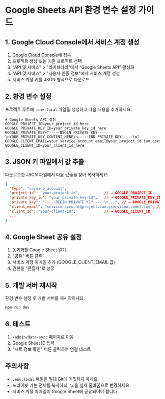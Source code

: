 # Google Sheets API 환경 변수 설정 가이드

## 1. Google Cloud Console에서 서비스 계정 생성

1. [Google Cloud Console](https://console.cloud.google.com/)에 접속
2. 프로젝트 생성 또는 기존 프로젝트 선택
3. "API 및 서비스" > "라이브러리"에서 "Google Sheets API" 활성화
4. "API 및 서비스" > "사용자 인증 정보"에서 서비스 계정 생성
5. 서비스 계정 키를 JSON 형식으로 다운로드

## 2. 환경 변수 설정

프로젝트 루트에 `.env.local` 파일을 생성하고 다음 내용을 추가하세요:

```env
# Google Sheets API 설정
GOOGLE_PROJECT_ID=your_project_id_here
GOOGLE_PRIVATE_KEY_ID=your_private_key_id_here
GOOGLE_PRIVATE_KEY="-----BEGIN PRIVATE KEY-----\nYOUR_PRIVATE_KEY_CONTENT_HERE\n-----END PRIVATE KEY-----\n"
GOOGLE_CLIENT_EMAIL=your_service_account_email@your_project_id.iam.gserviceaccount.com
GOOGLE_CLIENT_ID=your_client_id_here
```

## 3. JSON 키 파일에서 값 추출

다운로드한 JSON 파일에서 다음 값들을 찾아 복사하세요:

```json
{
  "type": "service_account",
  "project_id": "your-project-id",           // → GOOGLE_PROJECT_ID
  "private_key_id": "your-private-key-id",   // → GOOGLE_PRIVATE_KEY_ID
  "private_key": "-----BEGIN PRIVATE KEY-----\n...", // → GOOGLE_PRIVATE_KEY
  "client_email": "service-account@project.iam.gserviceaccount.com", // → GOOGLE_CLIENT_EMAIL
  "client_id": "your-client-id",             // → GOOGLE_CLIENT_ID
  ...
}
```

## 4. Google Sheet 공유 설정

1. 동기화할 Google Sheet 열기
2. "공유" 버튼 클릭
3. 서비스 계정 이메일 추가 (GOOGLE_CLIENT_EMAIL 값)
4. 권한을 "편집자"로 설정

## 5. 개발 서버 재시작

환경 변수 설정 후 개발 서버를 재시작하세요:

```bash
npm run dev
```

## 6. 테스트

1. `/admin/data-sync` 페이지로 이동
2. Google Sheet ID 입력
3. "시트 정보 확인" 버튼 클릭하여 연결 테스트

## 주의사항

- `.env.local` 파일은 절대 Git에 커밋하지 마세요
- 프라이빗 키는 전체를 복사하되, `\n`을 실제 줄바꿈으로 변경하세요
- 서비스 계정 이메일이 Google Sheet에 공유되어야 합니다
